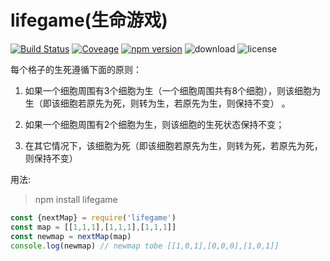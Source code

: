 # lifegame(生命游戏) 
[![Build Status](https://travis-ci.org/moyunchen/lifegame.svg?branch=master)](https://travis-ci.org/moyunchen/lifegame) [![Coveage](https://img.shields.io/codecov/c/github/moyunchen/lifegame/master.svg)](https://codecov.io/gh/moyunchen/lifegame) [![npm version](https://img.shields.io/npm/v/lifegame.svg)](https://www.npmjs.com/package/lifegame) ![download](https://img.shields.io/npm/dt/lifegame.svg) ![license](https://img.shields.io/npm/l/express.svg)

每个格子的生死遵循下面的原则：

1. 如果一个细胞周围有3个细胞为生（一个细胞周围共有8个细胞），则该细胞为生（即该细胞若原先为死，则转为生，若原先为生，则保持不变） 。
    
2. 如果一个细胞周围有2个细胞为生，则该细胞的生死状态保持不变；
    
3. 在其它情况下，该细胞为死（即该细胞若原先为生，则转为死，若原先为死，则保持不变）

用法:

> npm install lifegame

``` javascript
const {nextMap} = require('lifegame')
const map = [[1,1,1],[1,1,1],[1,1,1]]
const newmap = nextMap(map)
console.log(newmap) // newmap tobe [[1,0,1],[0,0,0],[1,0,1]]
```
